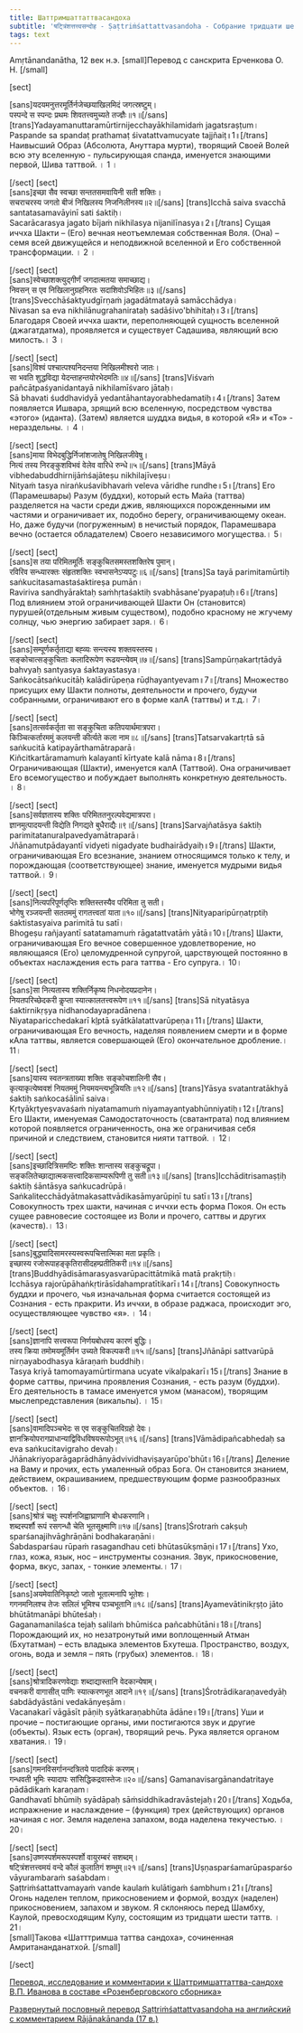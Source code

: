```yaml
---
title: Шаттримшаттаттвасандоха
subtitle: 'षट्त्रिंशत्तत्त्वसन्दोह - Ṣaṭtriṁśattattvasandoha - Собрание тридцати шести таттв'
tags: text
---
```


Amṛtānandanātha, 12 век н.э.
[small]Перевод с санскрита Ерченкова О. Н. [/small]

[sect]

[sans]यदयमनुत्तरमूर्तिर्नजेच्छयाखिलमिदं जगत्स्रष्टुम्।  
पस्पन्दे स स्पन्दः प्रथमः शिवतत्त्वमुच्यते तज्ज्ञैः॥१॥[/sans]
[trans]Yadayamanuttaramūrtirnijecchayākhilamidaṁ jagatsraṣṭum।  
Paspande sa spandaṭ prathamaṭ śivatattvamucyate tajjñaiṭ॥1॥[/trans]
Наивысший Образ (Абсолюта, Ануттара мурти), творящий Своей Волей всю эту вселенную - пульсирующая спанда, именуется знающими первой, Шива таттвой. ।   1 ।  


[/sect] [sect]  
[sans]इच्छा सैव स्वच्छा सन्ततसमवायिनी सती शक्तिः।  
सचराचरस्य जगतो बीजं निखिलस्य निजनिलीनस्य॥२॥[/sans]
[trans]Icchā saiva svacchā santatasamavāyinī sati śaktiḥ।  
Sacarācarasya jagato bījaṁ nikhilasya nijanilīnasya॥2॥[/trans]
Сущая иччха Шакти – (Его) вечная неотъемлемая собственная Воля. (Она) – семя всей движущейся и неподвижной вселенной и Его собственной трансформации. ।   2 ।  


[/sect] [sect]  
[sans]स्वेच्छाशक्त्युद्गीर्णं जगदात्मतया समाच्छाद्य।  
निवसन् स एव निखिलानुग्रहनिरतः सदाशिवोऽभिहितः॥३॥[/sans]
[trans]Svecchāśaktyudgīrṇaṁ jagadātmatayā samācchādya।  
Nivasan sa eva nikhilānugrahanirataḥ sadāśivo'bhihitaḥ॥3॥[/trans]
Благодаря Своей иччха шакти, переполняющей сущность вселенной (джагатдатма), проявляется и существует Садашива, являющий всю милость.।   3 ।  


[/sect] [sect]  
[sans]विश्वं पश्चात्पश्यनिदन्तया निखिलमीश्वरो जातः।  
सा भवति शुद्धविद्या येदन्ताहन्तयोरभेदमतिः॥४॥[/sans]
[trans]Viśvaṁ pañcātpaśyanidantayā nikhilamīśvaro jātaḥ।  
Sā bhavati śuddhavidyā yedantāhantayorabhedamatiḥ॥4॥[/trans]
Затем появляется Ишвара, зрящий всю вселенную, посредством чувства «этого» (иданта). (Затем) является шуддха видья, в которой «Я» и «То» - нераздельны. ।   4 ।  


[/sect] [sect]  
[sans]माया विभेदबुद्धिर्निजांशजातेषु निखिलजीवेषु।  
नित्यं तस्य निरङ्कुशविभवं वेलेव वारिधे रुन्धे॥५॥[/sans]
[trans]Māyā vibhedabuddhirnijāṁśajāteṣu nikhilajīveṣu।  
Nityaṁ tasya niraṅkuśavibhavaṁ veleva vāridhe rundhe॥5॥[/trans]
Его (Парамешвары) Разум (буддхи), который есть Майа (таттва) разделяется на части среди джив, являющихся порожденными им частями и ограничивает их, подобно берегу, ограничивающему океан. Но, даже будучи (погруженным) в нечистый порядок, Парамешвара вечно (остается обладателем) Своего независимого могущества.।  5।  

[/sect] [sect]  
[sans]स तया परिमितमूर्तिः सङ्कुचितसमस्तशक्तिरेष पुमान्।  
रविरिव सन्ध्यारक्तः संहृतशक्तिः स्वभासनेऽप्यपटुः॥६॥[/sans]
[trans]Sa tayā parimitamūrtiḥ saṅkucitasamastaśaktireṣa pumān।  
Raviriva sandhyāraktaḥ saṁhṛtaśaktiḥ svabhāsane'pyapaṭuḥ॥6॥[/trans]
Под влиянием этой ограничивающей Шакти Он (становится) пурушей(отдельным живым существом), подобно красному не жгучему солнцу, чью энергию забирает заря.।  6।  

[/sect] [sect]  
[sans]सम्पूर्णकर्तृताद्या बह्व्यः सन्त्यस्य शक्तयस्तस्य।  
सङ्कोचात्सङ्कुचिताः कलादिरूपेण रूढयन्त्येवम्॥७॥[/sans]
[trans]Sampūrṇakartṛtādyā bahvyaḥ santyasya śaktayastasya।  
Saṅkocātsaṅkucitāḥ kalādirūpeṇa rūḍhayantyevam॥7॥[/trans]
Множество присущих ему Шакти полноты, деятельности и прочего, будучи собранными, ограничивают его в форме калА (таттвы) и т.д.।  7।  

[/sect] [sect]  
[sans]तत्सर्वकर्तृता सा सङ्कुचिता कतिपयार्थमात्रपरा।  
किञ्चित्कर्तारममुं कलयन्ती कीर्त्यते कला नाम॥८॥[/sans]
[trans]Tatsarvakartṛtā sā saṅkucitā katipayārthamātraparā।  
Kiñcitkartāramamuṁ kalayantī kīrtyate kalā nāma॥8॥[/trans]
Ограничивающая (Шакти), именуется калА (Таттвой). Она ограничивает Его всемогущество и побуждает выполнять конкретную деятельность. ।  8।  

[/sect] [sect]  
[sans]सर्वज्ञतास्य शक्तिः परिमिततनुरल्पवेद्यमात्रपरा।  
ज्ञानमुत्पादयन्ती विद्येति निगद्यते बुधैराद्यैः॥९॥[/sans]
[trans]Sarvajñatāsya śaktiḥ parimitatanuralpavedyamātraparā।  
Jñānamutpādayantī vidyeti nigadyate budhairādyaiḥ॥9॥[/trans]
Шакти, ограничивающая Его всезнание, знанием относящимся только к телу, и порождающая (соответствующее) знание, именуется мудрыми видья таттвой.।  9।  

[/sect] [sect]  
[sans]नित्यपरिपूर्णतृप्तिः शक्तिस्तस्यैव परिमिता तु सती।  
भोगेषु रञ्जयन्ती सततममुं रागतत्त्वतां याता॥१०॥[/sans]
[trans]Nityaparipūrṇatṛptiḥ śaktistasyaiva parimitā tu satī।  
Bhogeṣu rañjayantī satatamamuṁ rāgatattvatāṁ yātā॥10॥[/trans]
Шакти, ограничивающая Его вечное совершенное удовлетворение, но являющаяся (Его) целомудренной супругой, царствующей постоянно в объектах наслаждения есть рага таттва - Его супруга.।  10।  

[/sect] [sect]  
[sans]सा नित्यतास्य शक्तिर्निकृष्य निधनोदयप्रदानेन।  
नियतपरिच्छेदकरी कॢप्ता स्यात्कालतत्त्वरूपेण॥११॥[/sans]
[trans]Sā nityatāsya śaktirnikṛṣya nidhanodayapradānena।  
Niyataparicchedakarī kḷptā syātkālatattvarūpeṇa॥11॥[/trans]
Шакти, ограничивающая Его вечность, наделяя появлением смерти и в форме кАла таттвы, является совершающей (Его) окончательное дробление.।  11।  

[/sect] [sect]  
[sans]यास्य स्वतन्त्रताख्या शक्तिः सङ्कोचशालिनी सैव।  
कृत्याकृत्येष्ववशं नियतममुं नियमयन्त्यभून्नियतिः॥१२॥[/sans]
[trans]Yāsya svatantratākhyā śaktiḥ saṅkocaśālinī saiva।  
Kṛtyākṛtyeṣvavaśaṁ niyatamamuṁ niyamayantyabhūnniyatiḥ॥12॥[/trans]
Его Шакти, именуемая Самодостаточность (сватантрата) под влиянием которой появляется ограниченность, она же ограничивая себя причиной и следствием, становится нияти таттвой. ।  12।  

[/sect] [sect]  
[sans]इच्छादित्रिसमष्टिः शक्तिः शान्तास्य सङ्कुचद्रूपा।  
सङ्कलितेच्छाद्यात्मकसत्त्वादिकसाम्यरूपिणी तु सती॥१३॥[/sans]
[trans]Icchāditrisamaṣṭiḥ śaktiḥ śāntāsya saṅkucadrūpā।  
Saṅkalitecchādyātmakasattvādikasāmyarūpiṇī tu satī॥13॥[/trans]
Совокупность трех шакти, начиная с иччхи есть форма Покоя. Он есть сущее равновесие состоящее из Воли и прочего, саттвы и других (качеств).।  13।  

[/sect] [sect]  
[sans]बुद्ध्यादिसामरस्यस्वरूपचित्तात्मिका मता प्रकृतिः।  
इच्छास्य रजोरूपाहङ्कृतिरासीदहम्प्रतीतिकरी॥१४॥[/sans]
[trans]Buddhyādisāmarasyasvarūpacittātmikā matā prakṛtiḥ।  
Icchāsya rajorūpāhaṅkṛtirāsīdahampratītikarī॥14॥[/trans]
Совокупность буддхи и прочего, чья изначальная форма считается состоящей из Сознания - есть пракрити. Из иччхи, в образе раджаса, происходит эго, осуществляющее чувство «я». ।  14।  

[/sect] [sect]  
[sans]ज्ञानापि सत्त्वरूपा निर्णयबोधस्य कारणं बुद्धिः।  
तस्य क्रिया तमोमयमूर्तिर्मन उच्यते विकल्पकरी॥१५॥[/sans]
[trans]Jñānāpi sattvarūpā nirṇayabodhasya kāraṇaṁ buddhiḥ।  
Tasya kriyā tamomayamūrtirmana ucyate vikalpakarī॥15॥[/trans]
Знание в форме саттвы, причина проявления Сознания, - есть разум (буддхи). Его деятельность в тамасе именуется умом (манасом), творящим мыслепредставления (викальпы). ।  15।  

[/sect] [sect]  
[sans]वामादिपञ्चभेदः स एव सङ्कुचितविग्रहो देवः।  
ज्ञानक्रियोपरागप्राधान्याद्विविधविषयरूपोऽभूत्॥१६॥[/sans]
[trans]Vāmādipañcabhedaḥ sa eva saṅkucitavigraho devaḥ।  
Jñānakriyoparāgaprādhānyādvividhaviṣayarūpo'bhūt॥16॥[/trans]
Деление на Ваму и прочих, есть умаленный образ Бога. Он становится знанием, действием, окрашиванием, предшествующим форме разнообразных объектов. ।  16।  

[/sect] [sect]  
[sans]श्रोत्रं चक्षुः स्पर्शनजिह्वाघ्राणानि बोधकरणानि।  
शब्दस्पर्शौ रूपं रसगन्धौ चेति भूतसूक्ष्माणि॥१७॥[/sans]
[trans]Śrotraṁ cakṣuḥ sparśanajihvāghrāṇāni bodhakaraṇāni।  
Śabdasparśau rūpaṁ rasagandhau ceti bhūtasūkṣmāṇi॥17॥[/trans]
Ухо, глаз, кожа, язык, нос – инструменты сознания. Звук, прикосновение, форма, вкус, запах, - тонкие элементы.।  17।  

[/sect] [sect]  
[sans]अयमेवातिनिकृष्टो जातो भूतात्मनापि भूतेशः।  
गगनमनिलश्च तेजः सलिलं भूमिश्च पञ्चभूतानि॥१८॥[/sans]
[trans]Ayamevātinikṛṣṭo jāto bhūtātmanāpi bhūteśaḥ।  
Gaganamanilaśca tejaḥ salilaṁ bhūmiśca pañcabhūtāni॥18॥[/trans]
Порождающий их, но незатронутый ими воплощенный Атман (Бхутатман) – есть владыка элементов Бхутеша. Пространство, воздух, огонь, вода и земля – пять (грубых) элементов.।  18।  

[/sect] [sect]  
[sans]श्रोत्रादिकरणवेद्याः शब्दाद्यास्तानि वेदकान्येषाम्।  
वचनकरी वागासीत् पाणिः स्यात्करणभूत आदाने॥१९॥[/sans]
[trans]Śrotrādikaraṇavedyāḥ śabdādyāstāni vedakānyeṣām।  
Vacanakarī vāgāsīt pāṇiḥ syātkaraṇabhūta ādāne॥19॥[/trans]
Уши и прочие – постигающие органы, ими постигаются звук и другие (объекты). Язык есть (орган), творящий речь. Рука является органом хватания.।  19।  

[/sect] [sect]  
[sans]गमनविसर्गानन्दत्रितये पादादिकं करणम्।  
गन्धवती भूमिः स्यादापः सांसिद्धिकद्रवास्तेजः॥२०॥[/sans]
Gamanavisargānandatritaye pādādikaṁ karaṇam।  
Gandhavatī bhūmiḥ syādāpaḥ sāṁsiddhikadravāstejaḥ॥20॥[/trans]
Ходьба, испражнение и наслаждение – (функция) трех (действующих) органов начиная с ног. Земля наделена запахом, вода наделена текучестью. ।  20।  

[/sect] [sect]  
[sans]उष्णस्पर्शमरूपस्पर्शो वायुरम्बरं सशब्दम्।  
षट्त्रिंशत्तत्त्वमयं वन्दे कौलं कुलातिगं शम्भुम्॥२१॥[/sans]
[trans]Uṣṇasparśamarūpasparśo vāyurambaraṁ saśabdam।  
Ṣaṭtriṁśattattvamayaṁ vande kaulaṁ kulātigaṁ śambhum॥21॥[/trans]
Огонь наделен теплом, прикосновением и формой, воздух (наделен) прикосновением, запахом и звуком. Я склоняюсь перед Шамбху, Каулой, превосходящим Кулу, состоящим из тридцати шести таттв. ।  21।  
[small]Такова «Шатттримша таттва сандоха», сочиненная Амритананданатхой. [/small]

[/sect]

[Перевод, исследование и комментарии к Шаттримшаттаттва-сандохе В.П. Иванова в составе «Розенберговского сборника»](./SHattrimshattattva-sandoha.pdf)

[Развернутый пословный перевод Ṣaṭtriṁśattattvasandoha на английский с комментарием Rājānakānanda (17 в.)](https://www.sanskrit-trikashaivism.com/ru/shattrimshattattvasandoha-1-trika-scriptures-non-dual-shaivism-of-kashmir-ru/544)
